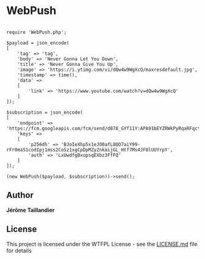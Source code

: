 # WebPush

```

require 'WebPush.php';

$payload = json_encode(
[
	'tag' => 'tag',
	'body' => 'Never Gonna Let You Down',
	'title' => 'Never Gonna Give You Up',
	'image' => 'https://i.ytimg.com/vi/dQw4w9WgXcQ/maxresdefault.jpg',
	'timestamp' => time(),
	'data' =>
	[
		'link' => 'https://www.youtube.com/watch?v=dQw4w9WgXcQ'
	]
]);

$subscription = json_encode(
[
	'endpoint' => 'https://fcm.googleapis.com/fcm/send/d878_GYf11Y:APA91bEYZRWkPyRqaRFqctDXeba3iqITuh8Y0BX5wxaIb3jA0soofDKGawX_BQ_JmnZk7zzgM2tGZSJbTEn1bquXsHdUHteec0qcIgTWz7e0RLSzEDebrzSBPAM0S02SFvx5oaYBSV_l',
	'keys' =>
	[
		'p256dh' => 'BJoIeXhp5x1eJO0afL8QO7aiY99-rFr0ma51codIpj1mss2CoSz1xgCpDpMZyZnkaijGL_Htf7Ms4JF8lUUYrpY',
		'auth' => 'LxUwdfgBxopsqEXbz3FfFQ'
	]
]);

(new WebPush($payload, $subscription))->send();

```

## Author

**Jérôme Taillandier**

## License

This project is licensed under the WTFPL License - see the [LICENSE.md](LICENSE.md) file for details

